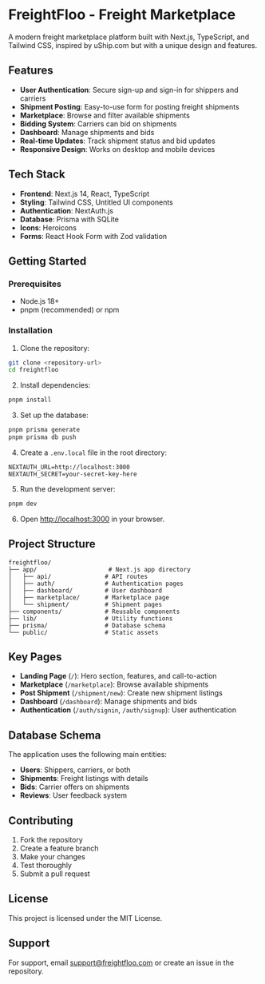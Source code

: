# FreightFloo - Freight Marketplace

A modern freight marketplace platform built with Next.js, TypeScript, and Tailwind CSS, inspired by uShip.com but with a unique design and features.

## Features

- **User Authentication**: Secure sign-up and sign-in for shippers and carriers
- **Shipment Posting**: Easy-to-use form for posting freight shipments
- **Marketplace**: Browse and filter available shipments
- **Bidding System**: Carriers can bid on shipments
- **Dashboard**: Manage shipments and bids
- **Real-time Updates**: Track shipment status and bid updates
- **Responsive Design**: Works on desktop and mobile devices

## Tech Stack

- **Frontend**: Next.js 14, React, TypeScript
- **Styling**: Tailwind CSS, Untitled UI components
- **Authentication**: NextAuth.js
- **Database**: Prisma with SQLite
- **Icons**: Heroicons
- **Forms**: React Hook Form with Zod validation

## Getting Started

### Prerequisites

- Node.js 18+
- pnpm (recommended) or npm

### Installation

1. Clone the repository:

```bash
git clone <repository-url>
cd freightfloo
```

2. Install dependencies:

```bash
pnpm install
```

3. Set up the database:

```bash
pnpm prisma generate
pnpm prisma db push
```

4. Create a `.env.local` file in the root directory:

```env
NEXTAUTH_URL=http://localhost:3000
NEXTAUTH_SECRET=your-secret-key-here
```

5. Run the development server:

```bash
pnpm dev
```

6. Open [http://localhost:3000](http://localhost:3000) in your browser.

## Project Structure

```
freightfloo/
├── app/                    # Next.js app directory
│   ├── api/               # API routes
│   ├── auth/              # Authentication pages
│   ├── dashboard/         # User dashboard
│   ├── marketplace/       # Marketplace page
│   └── shipment/          # Shipment pages
├── components/            # Reusable components
├── lib/                   # Utility functions
├── prisma/                # Database schema
└── public/                # Static assets
```

## Key Pages

- **Landing Page** (`/`): Hero section, features, and call-to-action
- **Marketplace** (`/marketplace`): Browse available shipments
- **Post Shipment** (`/shipment/new`): Create new shipment listings
- **Dashboard** (`/dashboard`): Manage shipments and bids
- **Authentication** (`/auth/signin`, `/auth/signup`): User authentication

## Database Schema

The application uses the following main entities:

- **Users**: Shippers, carriers, or both
- **Shipments**: Freight listings with details
- **Bids**: Carrier offers on shipments
- **Reviews**: User feedback system

## Contributing

1. Fork the repository
2. Create a feature branch
3. Make your changes
4. Test thoroughly
5. Submit a pull request

## License

This project is licensed under the MIT License.

## Support

For support, email support@freightfloo.com or create an issue in the repository.
